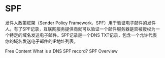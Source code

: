 # SPF

发件人政策框架（Sender Policy Framework，SPF）用于验证电子邮件的发件人。有了SPF记录，互联网服务提供商就可以验证一个邮件服务器是否被授权为一个特定的域名发送电子邮件。SPF记录是一个DNS TXT记录，包含一个允许代表你的域名发送电子邮件的IP地址列表。

<ResourceGroupTitle>Free Content</ResourceGroupTitle>
<BadgeLink colorScheme='blue' badgeText='Official Website' href='https://www.cloudflare.com/learning/dns/dns-records/dns-spf-record/'>What is a DNS SPF record?</BadgeLink>
<BadgeLink badgeText='Watch' href='https://www.youtube.com/watch?v=WFPYrAr1boU'>SPF Overview</BadgeLink>
